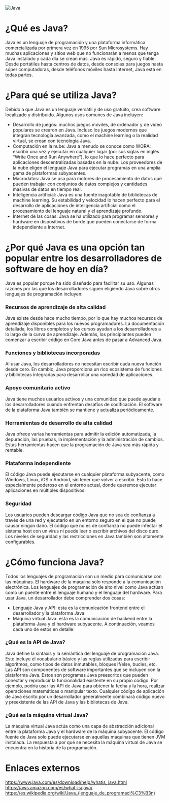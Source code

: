 ![Java](https://user-images.githubusercontent.com/75398496/176497571-a399287c-ce2e-49f3-a7fb-9a6eab88473e.png)

# ¿Qué es Java?
Java es un lenguaje de programación y una plataforma informática comercializada por primera vez en 1995 por Sun Microsystems. Hay muchas aplicaciones y sitios web que no funcionarán a menos que tenga Java instalado y cada día se crean más. Java es rápido, seguro y fiable. Desde portátiles hasta centros de datos, desde consolas para juegos hasta súper computadoras, desde teléfonos móviles hasta Internet, Java está en todas partes.

# ¿Para qué se utiliza Java?
Debido a que Java es un lenguaje versátil y de uso gratuito, crea software localizado y distribuido. Algunos usos comunes de Java incluyen: 

- Desarrollo de juegos: muchos juegos móviles, de ordenador y de video populares se crearon en Java. Incluso los juegos modernos que integran tecnología avanzada, como el machine learning o la realidad virtual, se crean con tecnología Java.
- Computación en la nube: Java a menudo se conoce como WORA: escribir una vez y ejecutar en cualquier lugar (por sus siglas en inglés “Write Once and Run Anywhere”), lo que lo hace perfecto para aplicaciones descentralizadas basadas en la nube. Los proveedores de la nube eligen el lenguaje Java para ejecutar programas en una amplia gama de plataformas subyacentes.
- Macrodatos: Java se usa para motores de procesamiento de datos que pueden trabajar con conjuntos de datos complejos y cantidades masivas de datos en tiempo real.
- Inteligencia artificial: Java es una fuente inagotable de bibliotecas de machine learning. Su estabilidad y velocidad lo hacen perfecto para el desarrollo de aplicaciones de inteligencia artificial como el procesamiento del lenguaje natural y el aprendizaje profundo.
- Internet de las cosas: Java se ha utilizado para programar sensores y hardware en dispositivos de borde que pueden conectarse de forma independiente a Internet.

# ¿Por qué Java es una opción tan popular entre los desarrolladores de software de hoy en día?
Java es popular porque ha sido diseñado para facilitar su uso. Algunas razones por las que los desarrolladores siguen eligiendo Java sobre otros lenguajes de programación incluyen:

### Recursos de aprendizaje de alta calidad
Java existe desde hace mucho tiempo, por lo que hay muchos recursos de aprendizaje disponibles para los nuevos programadores. La documentación detallada, los libros completos y los cursos ayudan a los desarrolladores a lo largo de la curva de aprendizaje. Además, los principiantes pueden comenzar a escribir código en Core Java antes de pasar a Advanced Java.

### Funciones y bibliotecas incorporadas
Al usar Java, los desarrolladores no necesitan escribir cada nueva función desde cero. En cambio, Java proporciona un rico ecosistema de funciones y bibliotecas integradas para desarrollar una variedad de aplicaciones.

### Apoyo comunitario activo
Java tiene muchos usuarios activos y una comunidad que puede ayudar a los desarrolladores cuando enfrentan desafíos de codificación. El software de la plataforma Java también se mantiene y actualiza periódicamente.

### Herramientas de desarrollo de alta calidad
Java ofrece varias herramientas para admitir la edición automatizada, la depuración, las pruebas, la implementación y la administración de cambios. Estas herramientas hacen que la programación de Java sea más rápida y rentable.

### Plataforma independiente
El código Java puede ejecutarse en cualquier plataforma subyacente, como Windows, Linux, iOS o Android, sin tener que volver a escribir. Esto lo hace especialmente poderoso en el entorno actual, donde queremos ejecutar aplicaciones en múltiples dispositivos.

### Seguridad
Los usuarios pueden descargar código Java que no sea de confianza a través de una red y ejecutarlo en un entorno seguro en el que no puede causar ningún daño. El código que no es de confianza no puede infectar el sistema host con un virus ni puede leer o escribir archivos del disco duro. Los niveles de seguridad y las restricciones en Java también son altamente configurables.

# ¿Cómo funciona Java?
Todos los lenguajes de programación son un medio para comunicarse con las máquinas. El hardware de la máquina solo responde a la comunicación electrónica. Los lenguajes de programación de alto nivel como Java actúan como un puente entre el lenguaje humano y el lenguaje del hardware. Para usar Java, un desarrollador debe comprender dos cosas:
- Lenguaje Java y API: esta es la comunicación frontend entre el desarrollador y la plataforma Java.
- Máquina virtual Java: esta es la comunicación de backend entre la plataforma Java y el hardware subyacente. A continuación, veamos cada uno de estos en detalle:

### ¿Qué es la API de Java?
Java define la sintaxis y la semántica del lenguaje de programación Java. Esto incluye el vocabulario básico y las reglas utilizadas para escribir algoritmos, como tipos de datos inmutables, bloques if/else, bucles, etc. Las API son componentes de software importantes que se incluyen con la plataforma Java. Estos son programas Java preescritos que pueden conectar y reproducir la funcionalidad existente en su propio código. Por ejemplo, podría usar las API de Java para obtener la fecha y la hora, realizar operaciones matemáticas o manipular texto. Cualquier código de aplicación de Java escrito por un desarrollador generalmente combinará código nuevo y preexistente de las API de Java y las bibliotecas de Java.

### ¿Qué es la máquina virtual Java?
La máquina virtual Java actúa como una capa de abstracción adicional entre la plataforma Java y el hardware de la máquina subyacente. El código fuente de Java solo puede ejecutarse en aquellas máquinas que tienen JVM instalada. La respuesta a por qué se necesita la máquina virtual de Java se encuentra en la historia de la programación.

# Enlaces externos
https://www.java.com/es/download/help/whatis_java.html
https://aws.amazon.com/es/what-is/java/
https://es.wikipedia.org/wiki/Java_(lenguaje_de_programaci%C3%B3n)
